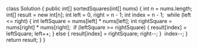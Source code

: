 class Solution {
public int[] sortedSquares(int[] nums) {
int n = nums.length;
int[] result = new int[n];
int left = 0, right = n - 1;
int index = n - 1;
​
while (left <= right) {
int leftSquare = nums[left] * nums[left];
int rightSquare = nums[right] * nums[right];
​
if (leftSquare >= rightSquare) {
result[index] = leftSquare;
left++;
} else {
result[index] = rightSquare;
right--;
}
​
index--;
}
​
return result;
}
}
​